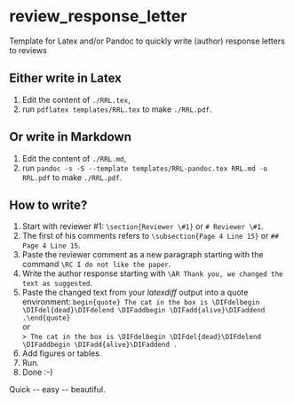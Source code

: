 # review_response_letter
Template for Latex and/or Pandoc to quickly write (author) response letters to reviews 

## Either write in Latex

1. Edit the content of `./RRL.tex`,
2. run `pdflatex templates/RRL.tex` to make `./RRL.pdf`.


## Or write in Markdown

1. Edit the content of `./RRL.md`,
2. run `pandoc -s -S --template templates/RRL-pandoc.tex RRL.md -o RRL.pdf` to make `./RRL.pdf`.

## How to write?

1. Start with reviewer \#1: `\section{Reviewer \#1}` or `# Reviewer \#1`.
2. The first of his comments refers to `\subsection{Page 4 Line 15}` or `## Page 4 Line 15`.
3. Paste the reviewer comment as a new paragraph starting with the command `\RC I do not like the paper`.
4. Write the author response starting with `\AR Thank you, we changed the text as suggested`.
5. Paste the changed text from your *latexdiff* output into a quote environment:
    `begin{quote} The cat in the box is \DIFdelbegin \DIFdel{dead}\DIFdelend \DIFaddbegin \DIFadd{alive}\DIFaddend .\end{quote}`  
    or  
    `> The cat in the box is \DIFdelbegin \DIFdel{dead}\DIFdelend \DIFaddbegin \DIFadd{alive}\DIFaddend .`
6. Add figures or tables.
7. Run.
8. Done :-)

Quick -- easy -- beautiful.
